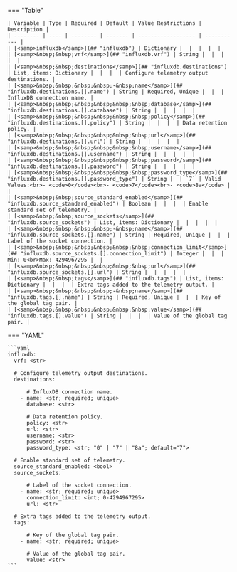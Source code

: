 <!--
  ~ Copyright (c) 2024 Arista Networks, Inc.
  ~ Use of this source code is governed by the Apache License 2.0
  ~ that can be found in the LICENSE file.
  -->
=== "Table"

    | Variable | Type | Required | Default | Value Restrictions | Description |
    | -------- | ---- | -------- | ------- | ------------------ | ----------- |
    | [<samp>influxdb</samp>](## "influxdb") | Dictionary |  |  |  |  |
    | [<samp>&nbsp;&nbsp;vrf</samp>](## "influxdb.vrf") | String |  |  |  |  |
    | [<samp>&nbsp;&nbsp;destinations</samp>](## "influxdb.destinations") | List, items: Dictionary |  |  |  | Configure telemetry output destinations. |
    | [<samp>&nbsp;&nbsp;&nbsp;&nbsp;-&nbsp;name</samp>](## "influxdb.destinations.[].name") | String | Required, Unique |  |  | InfluxDB connection name. |
    | [<samp>&nbsp;&nbsp;&nbsp;&nbsp;&nbsp;&nbsp;database</samp>](## "influxdb.destinations.[].database") | String |  |  |  |  |
    | [<samp>&nbsp;&nbsp;&nbsp;&nbsp;&nbsp;&nbsp;policy</samp>](## "influxdb.destinations.[].policy") | String |  |  |  | Data retention policy. |
    | [<samp>&nbsp;&nbsp;&nbsp;&nbsp;&nbsp;&nbsp;url</samp>](## "influxdb.destinations.[].url") | String |  |  |  |  |
    | [<samp>&nbsp;&nbsp;&nbsp;&nbsp;&nbsp;&nbsp;username</samp>](## "influxdb.destinations.[].username") | String |  |  |  |  |
    | [<samp>&nbsp;&nbsp;&nbsp;&nbsp;&nbsp;&nbsp;password</samp>](## "influxdb.destinations.[].password") | String |  |  |  |  |
    | [<samp>&nbsp;&nbsp;&nbsp;&nbsp;&nbsp;&nbsp;password_type</samp>](## "influxdb.destinations.[].password_type") | String |  | `7` | Valid Values:<br>- <code>0</code><br>- <code>7</code><br>- <code>8a</code> |  |
    | [<samp>&nbsp;&nbsp;source_standard_enabled</samp>](## "influxdb.source_standard_enabled") | Boolean |  |  |  | Enable standard set of telemetry. |
    | [<samp>&nbsp;&nbsp;source_sockets</samp>](## "influxdb.source_sockets") | List, items: Dictionary |  |  |  |  |
    | [<samp>&nbsp;&nbsp;&nbsp;&nbsp;-&nbsp;name</samp>](## "influxdb.source_sockets.[].name") | String | Required, Unique |  |  | Label of the socket connection. |
    | [<samp>&nbsp;&nbsp;&nbsp;&nbsp;&nbsp;&nbsp;connection_limit</samp>](## "influxdb.source_sockets.[].connection_limit") | Integer |  |  | Min: 0<br>Max: 4294967295 |  |
    | [<samp>&nbsp;&nbsp;&nbsp;&nbsp;&nbsp;&nbsp;url</samp>](## "influxdb.source_sockets.[].url") | String |  |  |  |  |
    | [<samp>&nbsp;&nbsp;tags</samp>](## "influxdb.tags") | List, items: Dictionary |  |  |  | Extra tags added to the telemetry output. |
    | [<samp>&nbsp;&nbsp;&nbsp;&nbsp;-&nbsp;name</samp>](## "influxdb.tags.[].name") | String | Required, Unique |  |  | Key of the global tag pair. |
    | [<samp>&nbsp;&nbsp;&nbsp;&nbsp;&nbsp;&nbsp;value</samp>](## "influxdb.tags.[].value") | String |  |  |  | Value of the global tag pair. |

=== "YAML"

    ```yaml
    influxdb:
      vrf: <str>

      # Configure telemetry output destinations.
      destinations:

          # InfluxDB connection name.
        - name: <str; required; unique>
          database: <str>

          # Data retention policy.
          policy: <str>
          url: <str>
          username: <str>
          password: <str>
          password_type: <str; "0" | "7" | "8a"; default="7">

      # Enable standard set of telemetry.
      source_standard_enabled: <bool>
      source_sockets:

          # Label of the socket connection.
        - name: <str; required; unique>
          connection_limit: <int; 0-4294967295>
          url: <str>

      # Extra tags added to the telemetry output.
      tags:

          # Key of the global tag pair.
        - name: <str; required; unique>

          # Value of the global tag pair.
          value: <str>
    ```
